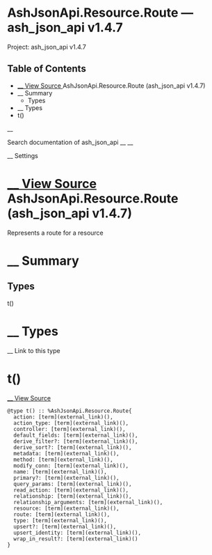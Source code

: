 # AshJsonApi.Resource.Route — ash_json_api v1.4.7

Project: ash_json_api v1.4.7

## Table of Contents

- [ __ View Source ](external_link) AshJsonApi.Resource.Route (ash_json_api v1.4.7)
- __ Summary
  - Types
- __ Types
- t()

__

Search documentation of ash_json_api __ __

__ Settings

#  [ __ View Source ](external_link) AshJsonApi.Resource.Route (ash_json_api v1.4.7)

Represents a route for a resource

#  __ Summary

##  Types

t()

#  __ Types

__ Link to this type

# t()

[ __ View Source ](external_link)
    
    
    @type t() :: %AshJsonApi.Resource.Route{
      action: [term](external_link)(),
      action_type: [term](external_link)(),
      controller: [term](external_link)(),
      default_fields: [term](external_link)(),
      derive_filter?: [term](external_link)(),
      derive_sort?: [term](external_link)(),
      metadata: [term](external_link)(),
      method: [term](external_link)(),
      modify_conn: [term](external_link)(),
      name: [term](external_link)(),
      primary?: [term](external_link)(),
      query_params: [term](external_link)(),
      read_action: [term](external_link)(),
      relationship: [term](external_link)(),
      relationship_arguments: [term](external_link)(),
      resource: [term](external_link)(),
      route: [term](external_link)(),
      type: [term](external_link)(),
      upsert?: [term](external_link)(),
      upsert_identity: [term](external_link)(),
      wrap_in_result?: [term](external_link)()
    }
